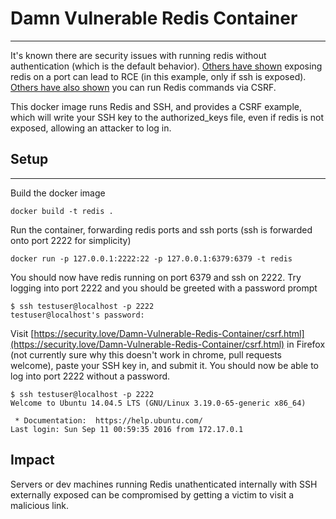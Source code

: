 # Damn Vulnerable Redis Container
-----------------------------

It's known there are security issues with running redis without authentication (which is the default behavior). [Others have shown](http://antirez.com/news/96) exposing redis on a port can lead to RCE (in this example, only if ssh is exposed). [Others have also shown](http://www.agarri.fr/kom/archives/2014/09/11/trying_to_hack_redis_via_http_requests/index.html) you can run Redis commands via CSRF.

This docker image runs Redis and SSH, and provides a CSRF example, which will write your SSH key to the authorized_keys file, even if redis is not exposed, allowing an attacker to log in.

## Setup
-----------------------------

Build the docker image

```
docker build -t redis .
```

Run the container, forwarding redis ports and ssh ports (ssh is forwarded onto port 2222 for simplicity)

```
docker run -p 127.0.0.1:2222:22 -p 127.0.0.1:6379:6379 -t redis
```

You should now have redis running on port 6379 and ssh on 2222. Try logging into port 2222 and you should be greeted with a password prompt

```
$ ssh testuser@localhost -p 2222
testuser@localhost's password: 
```

Visit [https://security.love/Damn-Vulnerable-Redis-Container/csrf.html](https://security.love/Damn-Vulnerable-Redis-Container/csrf.html) in Firefox (not currently sure why this doesn't work in chrome, pull requests welcome), paste your SSH key in, and submit it. You should now be able to log into port 2222 without a password.

```
$ ssh testuser@localhost -p 2222
Welcome to Ubuntu 14.04.5 LTS (GNU/Linux 3.19.0-65-generic x86_64)

 * Documentation:  https://help.ubuntu.com/
Last login: Sun Sep 11 00:59:35 2016 from 172.17.0.1
```
## Impact
Servers or dev machines running Redis unathenticated internally with SSH externally exposed can be compromised by getting a victim to visit a malicious link. 
